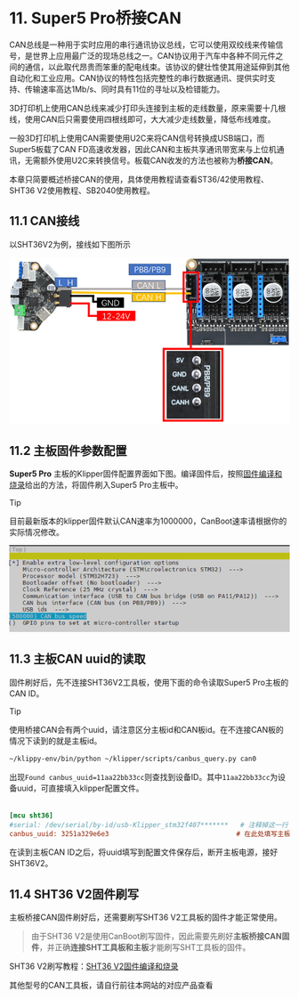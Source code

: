 # 11. Super5 Pro桥接CAN

CAN总线是一种用于实时应用的串行通讯协议总线，它可以使用双绞线来传输信号，是世界上应用最广泛的现场总线之一。CAN协议用于汽车中各种不同元件之间的通信，以此取代昂贵而笨重的配电线束。该协议的健壮性使其用途延伸到其他自动化和工业应用。CAN协议的特性包括完整性的串行数据通讯、提供实时支持、传输速率高达1Mb/s、同时具有11位的寻址以及检错能力。

3D打印机上使用CAN总线来减少打印头连接到主板的走线数量，原来需要十几根线，使用CAN后只需要使用四根线即可，大大减少走线数量，降低布线难度。

一般3D打印机上使用CAN需要使用U2C来将CAN信号转换成USB端口，而Super5板载了CAN FD高速收发器，因此CAN和主板共享通讯带宽来与上位机通讯，无需额外使用U2C来转换信号。板载CAN收发的方法也被称为**桥接CAN**。

本章只简要概述桥接CAN的使用，具体使用教程请查看ST36/42使用教程、SHT36 V2使用教程、SB2040使用教程。

## 11.1 CAN接线

以SHT36V2为例，接线如下图所示

<img src="../../images/boards/fly_super5/canbridge.png" alt="canbridge" style="zoom:90%;" />

## 11.2 主板固件参数配置

**Super5 Pro** 主板的Klipper固件配置界面如下图。编译固件后，按照[固件编译和烧录](/board/fly_super8/firmware "点击即可跳转")给出的方法，将固件刷入Super5 Pro主板中。

> [!TIP]
> 目前最新版本的klipper固件默认CAN速率为1000000，CanBoot速率请根据你的实际情况修改。

<img src="../../images/boards/fly_super5/firmware_canboot.png" alt="firmware_canboot" style="zoom:150%;" />

## 11.3 主板CAN uuid的读取

固件刷好后，先不连接SHT36V2工具板，使用下面的命令读取Super5 Pro主板的CAN ID。

> [!TIP]
> 使用桥接CAN会有两个uuid，请注意区分主板id和CAN板id。在不连接CAN板的情况下读到的就是主板id。

```bash
~/klippy-env/bin/python ~/klipper/scripts/canbus_query.py can0
```

出现``Found canbus_uuid=11aa22bb33cc``则查找到设备ID。其中``11aa22bb33cc``为设备uuid，可直接填入klipper配置文件。

 ```cfg
 
 [mcu sht36]
 #serial: /dev/serial/by-id/usb-Klipper_stm32f407*******   # 注释掉这一行
 canbus_uuid: 3251a329e6e3                                # 在此处填写主板的CAN ID
 ```

在读到主板CAN ID之后，将uuid填写到配置文件保存后，断开主板电源，接好SHT36V2。

## 11.4 SHT36 V2固件刷写

主板桥接CAN固件刷好后，还需要刷写SHT36 V2工具板的固件才能正常使用。

> 由于SHT36 V2是使用CanBoot刷写固件，因此需要先刷好**主板桥接CAN固件**，并正确**连接SHT工具板和主板**才能刷写SHT工具板的固件。

SHT36 V2刷写教程：[SHT36 V2固件编译和烧录](/board/fly_sht_v2/flash "点击即可跳转")

其他型号的CAN工具板，请自行前往本网站的对应产品查看
